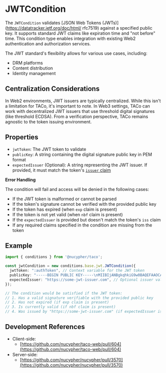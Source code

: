 # JWTCondition

The `JWTCondition` validates [JSON Web Tokens (JWTs)](https://datatracker.ietf.org/doc/html/
rfc7519) against a specified public key. It supports standard JWT claims like expiration time and "not before" time. This condition type enables integration with existing Web2 authentication and authorization services.

The JWT standard's flexibility allows for various use cases, including:
- DRM platforms
- Content distribution
- Identity management

## Centralization Considerations

In Web2 environments, JWT issuers are typically centralized. While this isn't a limitation for TACo, it's important to note. In Web3 settings, TACo can work with decentralized JWT issuers that use threshold digital signatures (like threshold ECDSA). From a verification perspective, TACo remains agnostic to the token issuing environment.

## Properties

* `jwtToken`: The JWT token to validate
* `publicKey`: A string containing the digital signature public key in PEM format
* `expectedIssuer` (Optional): A string representing the JWT issuer. If provided, it must match the token's [`issuer` claim](https://datatracker.ietf.org/doc/html/rfc7519#section-4.1.1)

**Error Handling**

The condition will fail and access will be denied in the following cases:

* If the JWT token is malformed or cannot be parsed
* If the token's signature cannot be verified with the provided public key
* If the token has expired (when `exp` claim is present)
* If the token is not yet valid (when `nbf` claim is present)
* If the `expectedIssuer` is provided but doesn't match the token's `iss` claim
* If any required claims specified in the condition are missing from the token

## Example

```typescript
import { conditions } from '@nucypher/taco';

const jwtCondition = new conditions.base.jwt.JWTCondition({
  jwtToken: ":authToken", // Context variable for the JWT token
  publicKey: "-----BEGIN PUBLIC KEY-----\nMIIBIjANBgkqhkiG9w0BAQEFAAOCAQ8AMIIBCgKCAQEA...", // Public key in PEM format
  expectedIssuer: "https://some-jwt-issuer.com", // Optional issuer validation
});

// The condition would be satisfied if the JWT token:
// 1. Has a valid signature verifiable with the provided public key
// 2. Has not expired (if exp claim is present)
// 3. Is currently valid (if nbf claim is present)
// 4. Was issued by "https://some-jwt-issuer.com" (if expectedIssuer is provided)
```

## Development References

* Client-side:
  * [https://github.com/nucypher/taco-web/pull/604](https://github.com/nucypher/taco-web/pull/604)
* Server-side:
  * [https://github.com/nucypher/nucypher/pull/3570](https://github.com/nucypher/nucypher/pull/3570)
